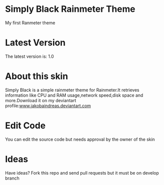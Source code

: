 Simply Black Rainmeter Theme
======================
My first Ranmeter theme

Latest Version
==============
The latest version is: 1.0

About this skin
===============
Simply Black is a simple rainmeter theme for Rainmeter.It retrieves information like CPU and RAM usage,network speed,disk space and more.Download it on my deviantart profile:www.jakobaindreas.deviantart.com

Edit Code
=========
You can edit the source code but needs approval by the owner of the skin

Ideas
=====
Have ideas? Fork this repo and send pull requests but it must be on develop branch


